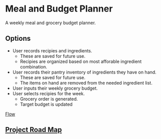 # Meal and Budget Planner
A weekly meal and grocery budget planner.

## Options
- User records recipies and ingredients. 
	- These are saved for future use.
	- Recipies are organized based on most afforable ingredient combination. 
- User records their pantry inventory of ingredients they have on hand. 
	- These are saved for future use.
	- The items on hand are removed from the needed ingredient list.
- User inputs their weekly grocery budget.
- User selects recipies for the week.
	- Grocery order is generated.
	- Target budget is updated 

[Flow](/meal_planner_flow.vsdx)

## [Project Road Map](/projectroadmap.md)
